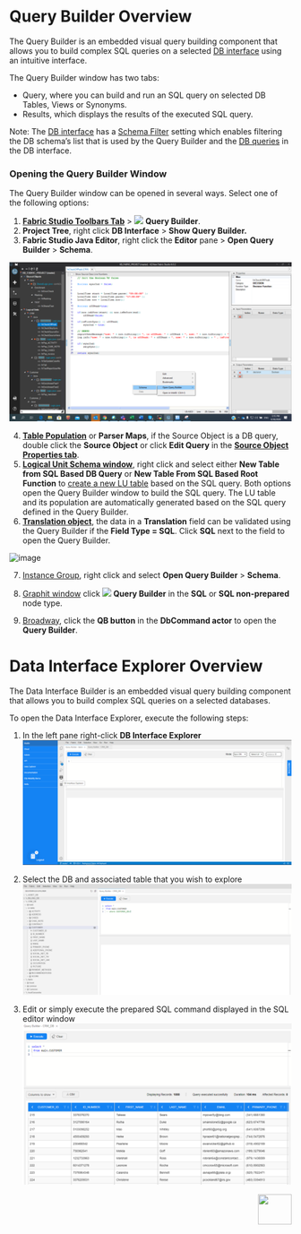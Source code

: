 <studio>

# Query Builder Overview

The Query Builder is an embedded visual query building component that allows you to build complex SQL queries on a selected [DB interface](/articles/05_DB_interfaces/03_DB_interfaces_overview.md) using an intuitive interface. 

The Query Builder window has two tabs: 
* Query, where you can build and run an SQL query on selected DB Tables, Views or Synonyms. 
* Results, which displays the results of the executed SQL query. 

Note: 
The [DB interface](/articles/05_DB_interfaces/03_DB_interfaces_overview.md) has a [Schema Filter](/articles/05_DB_interfaces/03_DB_interfaces_overview.md#schema-filter) setting which enables filtering the DB schema’s list that is used by the Query Builder and the [DB queries](/articles/07_table_population/01_table_population_overview.md) in the DB interface.


### Opening the Query Builder Window
 The Query Builder window can be opened in several ways. Select one of the following options: 
1.	[**Fabric Studio Toolbars Tab**](/articles/04_fabric_studio/01_UI_components_and_menus.md#fabric-studio-toolbar-tabs) > <img src="/articles/11_query_builder/images/12_1_1%20icon.png"> **Query Builder**.
2.	**Project Tree**, right click **DB Interface** > **Show Query Builder.**
3.	**Fabric Studio Java Editor**, right click the **Editor** pane > **Open Query Builder** > **Schema**.

![image](/articles/11_query_builder/images/12_1_2%20Schema.png)

4.	[**Table Population**](/articles/07_table_population/01_table_population_overview.md) or **Parser Maps**, if the Source Object is a DB query, double click the **Source Object** or click **Edit Query** in the [**Source Object Properties tab**](/articles/07_table_population/04_table_population_properties_tab.md#source-object---db-query-properties).
5.	[**Logical Unit Schema window**](/articles/03_logical_units/03_LU_schema_window.md), right click and select either **New Table from SQL Based DB Query** or **New Table From SQL Based Root Function** to [create a new LU table](/articles/06_LU_tables/02_create_an_LU_table.md) based on the SQL query. Both options open the Query Builder window to build the SQL query.  The LU table and its population are automatically generated based on the SQL query defined in the Query Builder.
6.	[**Translation object**](/articles/09_translations/01_translations_overview_and_use_cases.md#translation-schema), the data in a **Translation** field can be validated using the Query Builder if the **Field Type = SQL**. Click **SQL** next to the field to open the Query Builder.

![image](/articles/11_query_builder/images/12_1_3%20query%20builder.png)

7.	[Instance Group](/articles/20_jobs_and_batch_services/14_instances_groups.md), right click and select **Open Query Builder** > **Schema**.
8.	[Graphit window](/articles/15_web_services_and_graphit/17_Graphit/02_create_and_edit_a_graphit_file.md) click <img src="/articles/11_query_builder/images/12_1_1%20icon.png"> **Query Builder** in the **SQL** or **SQL non-prepared** node type.

9.	[Broadway](/articles/19_Broadway/01_broadway_overview.md), click the **QB button** in the **DbCommand actor** to open the **Query Builder**.   
<!--Next drops (drop 2)- add links to Broaway, Instance Group, Graphit-->
 </studio>


</studio>

<web>

# Data Interface Explorer Overview
The Data Interface Builder is an embedded visual query building component that allows you to build complex SQL queries on a selected databases.

To open the Data Interface Explorer, execute the following steps:
 
1.	In the left pane right-click **DB Interface Explorer**
![image](/articles/11_query_builder/images/DBInterfaceExplorer.PNG)
2. Select the DB and associated table that you wish to explore
![image](/articles/11_query_builder/images/DBInterfaceExplorer2.PNG)
 
3. Edit or simply execute the prepared SQL command displayed in the SQL editor window
![image](/articles/11_query_builder/images/DBInterfaceExplorer3.PNG)



 
 
 
 
 

[<img align="right" width="60" height="54" src="/articles/images/Next.png">](/articles/11_query_builder/02_query_builder_window.md)

